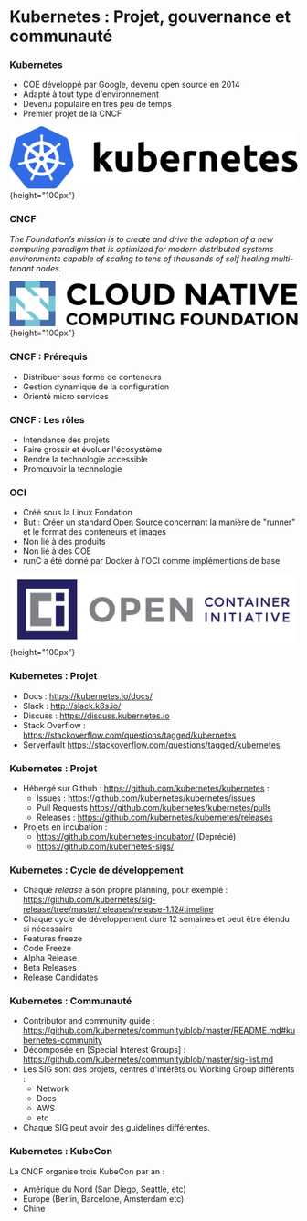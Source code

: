 # Kubernetes : Projet, gouvernance et communauté


### Kubernetes

- COE développé par Google, devenu open source en 2014
- Adapté à tout type d'environnement
- Devenu populaire en très peu de temps
- Premier projet de la CNCF

![](images/kubernetes/kubernetes.png){height="100px"}


### CNCF

*The Foundation’s mission is to create and drive the adoption of a new computing paradigm that is optimized for modern distributed systems environments capable of scaling to tens of thousands of self healing multi-tenant nodes.*

![](images/kubernetes/cncf.png){height="100px"}


### CNCF : Prérequis

- Distribuer sous forme de conteneurs
- Gestion dynamique de la configuration
- Orienté micro services

### CNCF : Les rôles


- Intendance des projets
- Faire grossir et évoluer l'écosystème
- Rendre la technologie accessible
- Promouvoir la technologie

### OCI

- Créé sous la Linux Fondation
- But : Créer un standard Open Source concernant la manière de "runner" et le format des conteneurs et images
- Non lié à des produits
- Non lié à des COE
- runC a été donné par Docker à l'OCI comme implémentions de base

![](images/docker/oci.png){height="100px"}

### Kubernetes : Projet

- Docs : <https://kubernetes.io/docs/>
- Slack : <http://slack.k8s.io/>
- Discuss : <https://discuss.kubernetes.io>
- Stack Overflow : <https://stackoverflow.com/questions/tagged/kubernetes>
- Serverfault <https://stackoverflow.com/questions/tagged/kubernetes>

### Kubernetes : Projet

- Hébergé sur Github : <https://github.com/kubernetes/kubernetes> :
    - Issues : <https://github.com/kubernetes/kubernetes/issues>
    - Pull Requests <https://github.com/kubernetes/kubernetes/pulls>
    - Releases : <https://github.com/kubernetes/kubernetes/releases>
- Projets en incubation :
    - <https://github.com/kubernetes-incubator/> (Deprécié)
    - <https://github.com/kubernetes-sigs/>

### Kubernetes : Cycle de développement

- Chaque _release_ a son propre planning, pour exemple : <https://github.com/kubernetes/sig-release/tree/master/releases/release-1.12#timeline>
- Chaque cycle de développement dure 12 semaines et peut être étendu si nécessaire
- Features freeze
- Code Freeze
- Alpha Release
- Beta Releases
- Release Candidates

### Kubernetes : Communauté

- Contributor and community guide : <https://github.com/kubernetes/community/blob/master/README.md#kubernetes-community>
- Décomposée en [Special Interest Groups] : <https://github.com/kubernetes/community/blob/master/sig-list.md>
- Les SIG sont des projets, centres d'intérêts ou Working Group différents :
    - Network
    - Docs
    - AWS
    - etc
- Chaque SIG peut avoir des guidelines différentes.

### Kubernetes : KubeCon

La CNCF organise trois KubeCon par an :

- Amérique du Nord (San Diego, Seattle, etc)
- Europe (Berlin, Barcelone, Amsterdam etc)
- Chine

